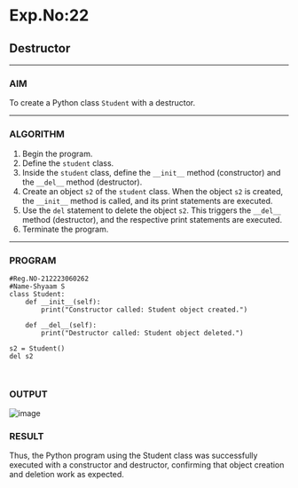 # Exp.No:22  
## Destructor

---

### AIM  
To create a Python class `Student` with a destructor.

---

### ALGORITHM

1. Begin the program.  
2. Define the `student` class.  
3. Inside the `student` class, define the `__init__` method (constructor) and the `__del__` method (destructor).  
4. Create an object `s2` of the `student` class. When the object `s2` is created, the `__init__` method is called, and its print statements are executed.  
5. Use the `del` statement to delete the object `s2`. This triggers the `__del__` method (destructor), and the respective print statements are executed.  
6. Terminate the program.

---

### PROGRAM

```
#Reg.NO-212223060262
#Name-Shyaam S
class Student:
    def __init__(self):
        print("Constructor called: Student object created.")

    def __del__(self):
        print("Destructor called: Student object deleted.")

s2 = Student()
del s2



```

### OUTPUT
![image](https://github.com/user-attachments/assets/08734f1a-a2bb-4941-a427-2a84477d62ed)


### RESULT
Thus, the Python program using the Student class was successfully executed with a constructor and destructor, confirming that object creation and deletion work as expected.

